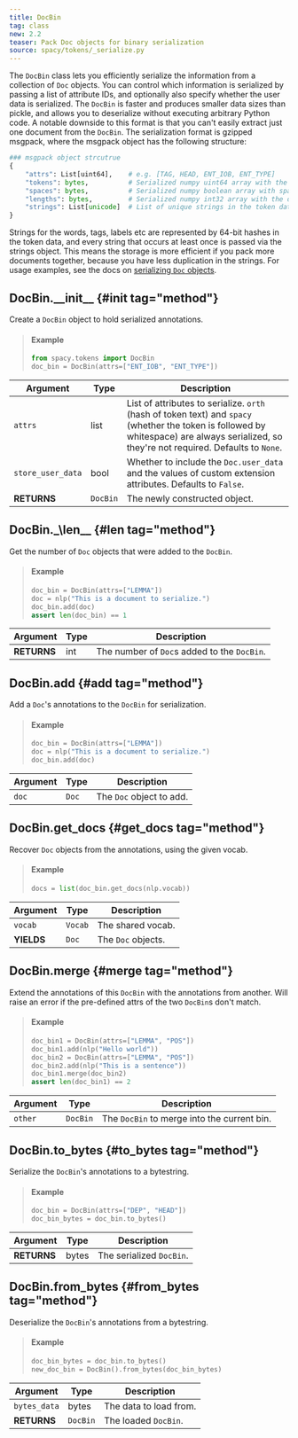 ```yaml
---
title: DocBin
tag: class
new: 2.2
teaser: Pack Doc objects for binary serialization
source: spacy/tokens/_serialize.py
---
```


The `DocBin` class lets you efficiently serialize the information from a
collection of `Doc` objects. You can control which information is serialized by
passing a list of attribute IDs, and optionally also specify whether the user
data is serialized. The `DocBin` is faster and produces smaller data sizes than
pickle, and allows you to deserialize without executing arbitrary Python code. A
notable downside to this format is that you can't easily extract just one
document from the `DocBin`. The serialization format is gzipped msgpack, where
the msgpack object has the following structure:

```python
### msgpack object strcutrue
{
    "attrs": List[uint64],    # e.g. [TAG, HEAD, ENT_IOB, ENT_TYPE]
    "tokens": bytes,          # Serialized numpy uint64 array with the token data
    "spaces": bytes,          # Serialized numpy boolean array with spaces data
    "lengths": bytes,         # Serialized numpy int32 array with the doc lengths
    "strings": List[unicode]  # List of unique strings in the token data
}
```

Strings for the words, tags, labels etc are represented by 64-bit hashes in the
token data, and every string that occurs at least once is passed via the strings
object. This means the storage is more efficient if you pack more documents
together, because you have less duplication in the strings. For usage examples,
see the docs on [serializing `Doc` objects](/usage/saving-loading#docs).

## DocBin.\_\_init\_\_ {#init tag="method"}

Create a `DocBin` object to hold serialized annotations.

> #### Example
>
> ```python
> from spacy.tokens import DocBin
> doc_bin = DocBin(attrs=["ENT_IOB", "ENT_TYPE"])
> ```

| Argument          | Type     | Description                                                                                                                                                                                |
| ----------------- | -------- | ------------------------------------------------------------------------------------------------------------------------------------------------------------------------------------------ |
| `attrs`           | list     | List of attributes to serialize. `orth` (hash of token text) and `spacy` (whether the token is followed by whitespace) are always serialized, so they're not required. Defaults to `None`. |
| `store_user_data` | bool     | Whether to include the `Doc.user_data` and the values of custom extension attributes. Defaults to `False`.                                                                                 |
| **RETURNS**       | `DocBin` | The newly constructed object.                                                                                                                                                              |

## DocBin.\_\len\_\_ {#len tag="method"}

Get the number of `Doc` objects that were added to the `DocBin`.

> #### Example
>
> ```python
> doc_bin = DocBin(attrs=["LEMMA"])
> doc = nlp("This is a document to serialize.")
> doc_bin.add(doc)
> assert len(doc_bin) == 1
> ```

| Argument    | Type | Description                                 |
| ----------- | ---- | ------------------------------------------- |
| **RETURNS** | int  | The number of `Doc`s added to the `DocBin`. |

## DocBin.add {#add tag="method"}

Add a `Doc`'s annotations to the `DocBin` for serialization.

> #### Example
>
> ```python
> doc_bin = DocBin(attrs=["LEMMA"])
> doc = nlp("This is a document to serialize.")
> doc_bin.add(doc)
> ```

| Argument | Type  | Description              |
| -------- | ----- | ------------------------ |
| `doc`    | `Doc` | The `Doc` object to add. |

## DocBin.get_docs {#get_docs tag="method"}

Recover `Doc` objects from the annotations, using the given vocab.

> #### Example
>
> ```python
> docs = list(doc_bin.get_docs(nlp.vocab))
> ```

| Argument   | Type    | Description        |
| ---------- | ------- | ------------------ |
| `vocab`    | `Vocab` | The shared vocab.  |
| **YIELDS** | `Doc`   | The `Doc` objects. |

## DocBin.merge {#merge tag="method"}

Extend the annotations of this `DocBin` with the annotations from another. Will
raise an error if the pre-defined attrs of the two `DocBin`s don't match.

> #### Example
>
> ```python
> doc_bin1 = DocBin(attrs=["LEMMA", "POS"])
> doc_bin1.add(nlp("Hello world"))
> doc_bin2 = DocBin(attrs=["LEMMA", "POS"])
> doc_bin2.add(nlp("This is a sentence"))
> doc_bin1.merge(doc_bin2)
> assert len(doc_bin1) == 2
> ```

| Argument | Type     | Description                                 |
| -------- | -------- | ------------------------------------------- |
| `other`  | `DocBin` | The `DocBin` to merge into the current bin. |

## DocBin.to_bytes {#to_bytes tag="method"}

Serialize the `DocBin`'s annotations to a bytestring.

> #### Example
>
> ```python
> doc_bin = DocBin(attrs=["DEP", "HEAD"])
> doc_bin_bytes = doc_bin.to_bytes()
> ```

| Argument    | Type  | Description              |
| ----------- | ----- | ------------------------ |
| **RETURNS** | bytes | The serialized `DocBin`. |

## DocBin.from_bytes {#from_bytes tag="method"}

Deserialize the `DocBin`'s annotations from a bytestring.

> #### Example
>
> ```python
> doc_bin_bytes = doc_bin.to_bytes()
> new_doc_bin = DocBin().from_bytes(doc_bin_bytes)
> ```

| Argument     | Type     | Description            |
| ------------ | -------- | ---------------------- |
| `bytes_data` | bytes    | The data to load from. |
| **RETURNS**  | `DocBin` | The loaded `DocBin`.   |
